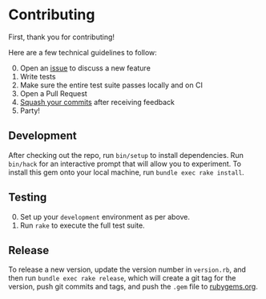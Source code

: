 # Contributing

First, thank you for contributing!

Here are a few technical guidelines to follow:

0. Open an [issue][] to discuss a new feature
0. Write tests
0. Make sure the entire test suite passes locally and on CI
0. Open a Pull Request
0. [Squash your commits][squash] after receiving feedback
0. Party!

[issue]: https://github.com/juanitofatas/git-open/issues
[squash]: https://github.com/thoughtbot/guides/tree/master/protocol/git#write-a-feature

## Development

After checking out the repo, run `bin/setup` to install dependencies.
Run `bin/hack` for an interactive prompt that will allow you to experiment.
To install this gem onto your local machine, run `bundle exec rake install`.

## Testing

0. Set up your `development` environment as per above.
0. Run `rake` to execute the full test suite.

## Release

To release a new version, update the version number in `version.rb`, and then run `bundle exec rake release`, which will create a git tag for the version, push git commits and tags, and push the `.gem` file to [rubygems.org](https://rubygems.org).
